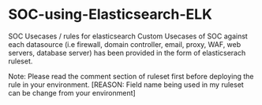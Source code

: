 # SOC-using-Elasticsearch-ELK
SOC Usecases / rules for elasticsearch
Custom Usecases of SOC against each datasource (i.e firewall, domain controller, email, proxy, WAF, web servers, database server) has been provided in the form of elasticserach ruleset. 

Note: Please read the comment section of ruleset first before deploying the rule in your environment. [REASON: Field name being used in my ruleset can be change from your environment] 
